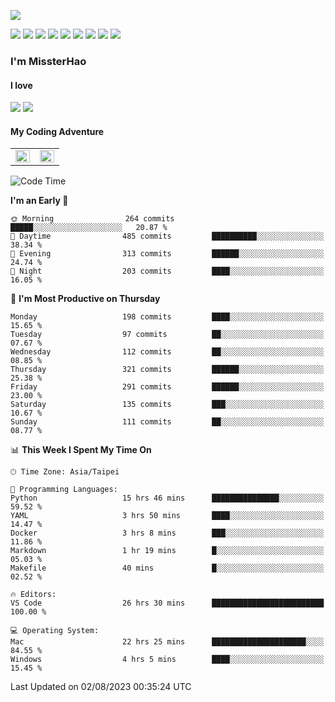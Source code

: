 ![](https://komarev.com/ghpvc/?username=MissterHao&color=ff69b4)

[![](https://img.shields.io/badge/Amazon%20AWS-%23232F3E?logo=amazon-aws&logoColor=white&style=for-the-badge)](https://aws.amazon.com/)
[![](https://img.shields.io/badge/Python-3776AB?style=for-the-badge&logo=python&logoColor=white)](https://www.djangoproject.com/)
[![](https://img.shields.io/badge/Django-092E20?style=for-the-badge&logo=django&logoColor=white)](https://www.python.org/)
[![](https://img.shields.io/badge/Rust-%23EB6400?style=for-the-badge&logo=rust&logoColor=white)](https://www.python.org/)
[![](https://img.shields.io/badge/Flask-23232F3E?style=for-the-badge&logo=flask&logoColor=white)](https://flask.palletsprojects.com/en/2.1.x/)
[![](https://img.shields.io/badge/go-%2300ADD8.svg?&style=for-the-badge&logo=go&logoColor=white)](https://golang.org/)
[![](https://img.shields.io/badge/javascript-%23F7DF1E.svg?&style=for-the-badge&logo=javascript&logoColor=black)](https://www.javascript.com/)
[![](https://img.shields.io/badge/mysql-%234479A1.svg?&style=for-the-badge&logo=mysql&logoColor=white)](https://www.mysql.com/)
[![](https://img.shields.io/badge/docker-%232496ED.svg?&style=for-the-badge&logo=docker&logoColor=white)](https://www.docker.com/)

### I'm MissterHao

#### I love  
![](https://img.shields.io/badge/Netflix-E50914?style=for-the-badge&logo=netflix&logoColor=white)
![](https://img.shields.io/badge/YouTube-FF0000?style=for-the-badge&logo=youtube&logoColor=white)

#### My Coding Adventure
<!-- Readme stats -->
<!-- https://github.com/anuraghazra/github-readme-stats -->
<table>
<tr>
    <td valign="top" width="50%">
    <img src="https://github-readme-stats.vercel.app/api?username=MissterHao&hide_border=true&show_icons=true&locale=en" align="left" style="width: 100%" />
    </td>
    <td valign="top" width="50%">
    <img src="https://github-readme-stats.vercel.app/api/top-langs?username=MissterHao&hide_border=true&show_icons=true&locale=en&layout=compact" align="left" style="width: 100%" />
    </td>
</tr>
</table>  


<!--START_SECTION:waka-->
![Code Time](http://img.shields.io/badge/Code%20Time-858%20hrs%2012%20mins-blue)

**I'm an Early 🐤** 

```text
🌞 Morning                264 commits         █████░░░░░░░░░░░░░░░░░░░░   20.87 % 
🌆 Daytime                485 commits         ██████████░░░░░░░░░░░░░░░   38.34 % 
🌃 Evening                313 commits         ██████░░░░░░░░░░░░░░░░░░░   24.74 % 
🌙 Night                  203 commits         ████░░░░░░░░░░░░░░░░░░░░░   16.05 % 
```
📅 **I'm Most Productive on Thursday** 

```text
Monday                   198 commits         ████░░░░░░░░░░░░░░░░░░░░░   15.65 % 
Tuesday                  97 commits          ██░░░░░░░░░░░░░░░░░░░░░░░   07.67 % 
Wednesday                112 commits         ██░░░░░░░░░░░░░░░░░░░░░░░   08.85 % 
Thursday                 321 commits         ██████░░░░░░░░░░░░░░░░░░░   25.38 % 
Friday                   291 commits         ██████░░░░░░░░░░░░░░░░░░░   23.00 % 
Saturday                 135 commits         ███░░░░░░░░░░░░░░░░░░░░░░   10.67 % 
Sunday                   111 commits         ██░░░░░░░░░░░░░░░░░░░░░░░   08.77 % 
```


📊 **This Week I Spent My Time On** 

```text
🕑︎ Time Zone: Asia/Taipei

💬 Programming Languages: 
Python                   15 hrs 46 mins      ███████████████░░░░░░░░░░   59.52 % 
YAML                     3 hrs 50 mins       ████░░░░░░░░░░░░░░░░░░░░░   14.47 % 
Docker                   3 hrs 8 mins        ███░░░░░░░░░░░░░░░░░░░░░░   11.86 % 
Markdown                 1 hr 19 mins        █░░░░░░░░░░░░░░░░░░░░░░░░   05.03 % 
Makefile                 40 mins             █░░░░░░░░░░░░░░░░░░░░░░░░   02.52 % 

🔥 Editors: 
VS Code                  26 hrs 30 mins      █████████████████████████   100.00 % 

💻 Operating System: 
Mac                      22 hrs 25 mins      █████████████████████░░░░   84.55 % 
Windows                  4 hrs 5 mins        ████░░░░░░░░░░░░░░░░░░░░░   15.45 % 
```


 Last Updated on 02/08/2023 00:35:24 UTC
<!--END_SECTION:waka-->

<!--
**MissterHao/MissterHao** is a ✨ _special_ ✨ repository because its `README.md` (this file) appears on your GitHub profile.

Here are some ideas to get you started:

- 🔭 I’m currently working on ...
- 🌱 I’m currently learning ...
- 👯 I’m looking to collaborate on ...
- 🤔 I’m looking for help with ...
- 💬 Ask me about ...
- 📫 How to reach me: ...
- 😄 Pronouns: ...
- ⚡ Fun fact: ...
-->
